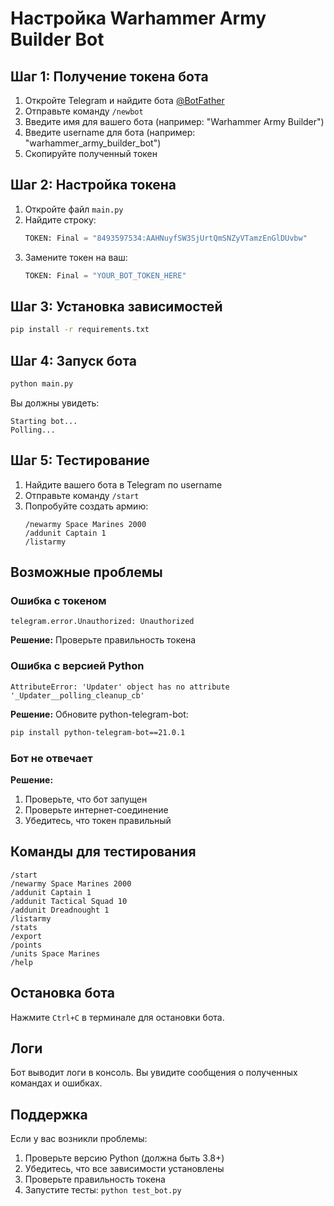 # Настройка Warhammer Army Builder Bot

## Шаг 1: Получение токена бота


1. Откройте Telegram и найдите бота [@BotFather](https://t.me/BotFather)
2. Отправьте команду `/newbot`
3. Введите имя для вашего бота (например: "Warhammer Army Builder")
4. Введите username для бота (например: "warhammer_army_builder_bot")
5. Скопируйте полученный токен

## Шаг 2: Настройка токена

1. Откройте файл `main.py`
2. Найдите строку:
   ```python
   TOKEN: Final = "8493597534:AAHNuyfSW3SjUrtQmSNZyVTamzEnGlDUvbw"
   ```
3. Замените токен на ваш:
   ```python
   TOKEN: Final = "YOUR_BOT_TOKEN_HERE"
   ```

## Шаг 3: Установка зависимостей

```bash
pip install -r requirements.txt
```

## Шаг 4: Запуск бота

```bash
python main.py
```

Вы должны увидеть:
```
Starting bot...
Polling...
```

## Шаг 5: Тестирование

1. Найдите вашего бота в Telegram по username
2. Отправьте команду `/start`
3. Попробуйте создать армию:
   ```
   /newarmy Space Marines 2000
   /addunit Captain 1
   /listarmy
   ```

## Возможные проблемы

### Ошибка с токеном
```
telegram.error.Unauthorized: Unauthorized
```
**Решение:** Проверьте правильность токена

### Ошибка с версией Python
```
AttributeError: 'Updater' object has no attribute '_Updater__polling_cleanup_cb'
```
**Решение:** Обновите python-telegram-bot:
```bash
pip install python-telegram-bot==21.0.1
```

### Бот не отвечает
**Решение:** 
1. Проверьте, что бот запущен
2. Проверьте интернет-соединение
3. Убедитесь, что токен правильный

## Команды для тестирования

```
/start
/newarmy Space Marines 2000
/addunit Captain 1
/addunit Tactical Squad 10
/addunit Dreadnought 1
/listarmy
/stats
/export
/points
/units Space Marines
/help
```

## Остановка бота

Нажмите `Ctrl+C` в терминале для остановки бота.

## Логи

Бот выводит логи в консоль. Вы увидите сообщения о полученных командах и ошибках.

## Поддержка

Если у вас возникли проблемы:
1. Проверьте версию Python (должна быть 3.8+)
2. Убедитесь, что все зависимости установлены
3. Проверьте правильность токена
4. Запустите тесты: `python test_bot.py`
